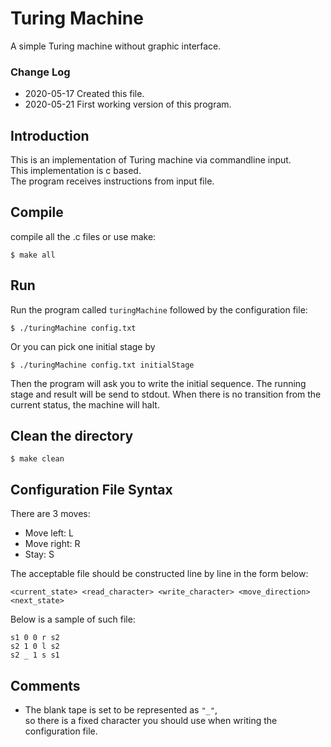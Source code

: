 # Turing Machine
 A simple Turing machine without graphic interface.
 ### Change Log
 * 2020-05-17 Created this file.
 * 2020-05-21 First working version of this program.
## Introduction
This is an implementation of Turing machine via commandline input.\
This implementation is c based.\
The program receives instructions from input file.
## Compile
compile all the .c files or use make:
~~~
$ make all
~~~
## Run
Run the program called `turingMachine` followed by the configuration file:
~~~
$ ./turingMachine config.txt
~~~
Or you can pick one initial stage by
~~~
$ ./turingMachine config.txt initialStage
~~~
Then the program will ask you to write the initial sequence.
The running stage and result will be send to stdout.
When there is no transition from the current status, the machine will halt.
## Clean the directory
~~~
$ make clean
~~~
## Configuration File Syntax
There are 3 moves:
* Move left: L
* Move right: R
* Stay: S

The acceptable file should be constructed line by line in the form below:
~~~
<current_state> <read_character> <write_character> <move_direction> <next_state>
~~~
Below is a sample of such file:
~~~
s1 0 0 r s2
s2 1 0 l s2
s2 _ 1 s s1
~~~
## Comments
* The blank tape is set to be represented as `"_"`,\
so there is a fixed character you should use when writing the configuration file.
